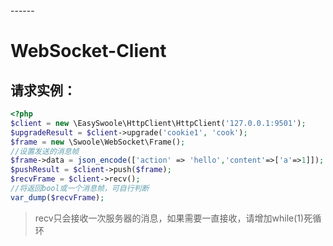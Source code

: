 <head>
     <title>EasySwoole websocket客户端|swoole websocket客户端|websocket客户端|php websocket客户端</title>
     <meta name="keywords" content="EasySwoole websocket客户端|swoole websocket客户端|websocket客户端|php websocket客户端"/>
     <meta name="description" content="php用swoole里面的协程客户端，实现对http请求封装的基本库"/>
</head>
---<head>---

# WebSocket-Client

## 请求实例：
````php
<?php
$client = new \EasySwoole\HttpClient\HttpClient('127.0.0.1:9501');
$upgradeResult = $client->upgrade('cookie1', 'cook');
$frame = new \Swoole\WebSocket\Frame();
//设置发送的消息帧
$frame->data = json_encode(['action' => 'hello','content'=>['a'=>1]]);
$pushResult = $client->push($frame);
$recvFrame = $client->recv();
//将返回bool或一个消息帧，可自行判断
var_dump($recvFrame);
````
> recv只会接收一次服务器的消息，如果需要一直接收，请增加while(1)死循环

